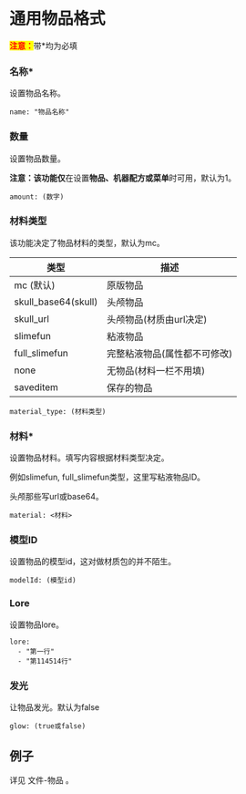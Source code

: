 # 通用物品格式

<mark style="color:red;">**注意：**</mark>带\*均为必填

### 名称\*

设置物品名称。

```
name: "物品名称"
```

### 数量

设置物品数量。

**注意：**该功能**仅**在设置**物品、机器配方或菜单**时可用，默认为1。

```
amount: (数字)
```

### 材料类型

该功能决定了物品材料的类型，默认为mc。

| 类型                   | 描述              |
| -------------------- | --------------- |
| mc (默认)              | 原版物品            |
| skull\_base64(skull) | 头颅物品            |
| skull\_url           | 头颅物品(材质由url决定)  |
| slimefun             | 粘液物品            |
| full\_slimefun       | 完整粘液物品(属性都不可修改) |
| none                 | 无物品(材料一栏不用填)    |
| saveditem            | 保存的物品           |

```
material_type: (材料类型)
```

### 材料\*

设置物品材料。填写内容根据材料类型决定。

例如slimefun, full\_slimefun类型，这里写粘液物品ID。

头颅那些写url或base64。

```
material: <材料>
```

### 模型ID

设置物品的模型id，这对做材质包的并不陌生。

```
modelId: (模型id)
```

### Lore

设置物品lore。

```
lore:
  - "第一行"
  - "第114514行"
```

### 发光

让物品发光。默认为false

```
glow: (true或false)
```

## 例子

详见 文件-物品 。
